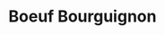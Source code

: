 ---
layout: recette
categories: [recettes]
hidden: false
lang: fr
sitemap: true
title: Boeuf Bourguignon
type: sel
recettes:
  Classique:
    ingredients: 
      - nom: cubes de boeuf
        qte: 1000
        unite: gr
        variable: true
      - nom: bicarbonate de soude
        qte: 2
        unite: cuillères à café
      - nom: vin rouge
      - nom: laurier
        qte: 2 
        unite: feuilles
      - nom: romarin
      - nom: thym
      - nom: petits oignons
        qte: 5
      - nom: carottes
        qte: 2
      - nom: sucre blanc
        qte: 2
        unite: cuillères à café
      - nom: ail 
        qte: 6
        unite: gousses 
      - nom: farine
        qte: 2
        unite: cuillères à soupe
      - nom: petits champignons
        qte: 15
    etapes:
      - label: Marinade
        details:
          - Placer la viande dans un grand saladier
          - Saupoudrer de bicarbonate de soude
          - Ajouter le laurier, le romarin, le thym et un peu de sel
          - Couvrir de vin rouge
          - Laisser mariner au moins deux heures
      - label: Préparation
        details:
          - Égoutter la marinade, la conserver
          - Faire chauffer une cocotte avec un filet d'huile sur feu vif
          - Faire brunir les cubes de boeuf
          - Réserver le boeuf
          - Remettre de l'huile dans la cocotte
          - Faire revenir les oignons avec les carottes et le sucre sur feu vif
          - Réduire le feu et ajouter l'ail
          - Remettre le boeuf
          - Saupoudrer avec la farine et remuer le tout
          - Déverser la marinade
          - Mijoter une heure
          - Goûter, ajuster si besoin
          - Mijoter une heure
          - Goûter, ajuster si besoin
          - Ajouter les champignons
          - Mijoter 15 minutes
          - Servir
---